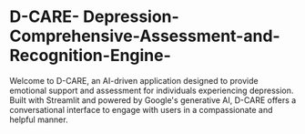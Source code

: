 # D-CARE- Depression-Comprehensive-Assessment-and-Recognition-Engine-
Welcome to D-CARE, an AI-driven application designed to provide emotional support and assessment for individuals experiencing depression. Built with Streamlit and powered by Google's generative AI, D-CARE offers a conversational interface to engage with users in a compassionate and helpful manner.
